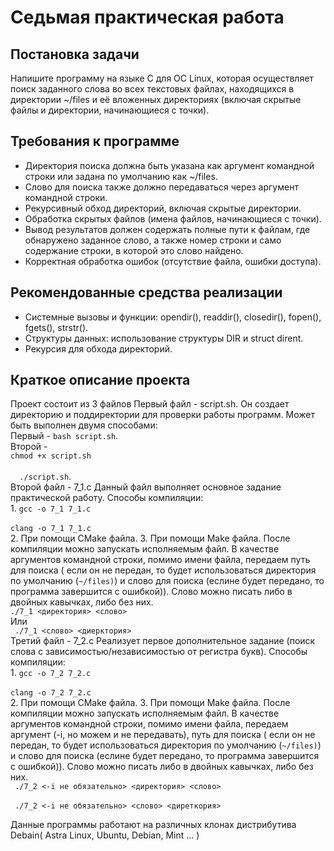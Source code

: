 # Седьмая практическая работа
## Постановка задачи 
Напишите программу на языке C для ОС Linux, которая осуществляет поиск заданного слова во всех текстовых файлах, находящихся в директории ~/files и её вложенных директориях (включая скрытые файлы и директории, начинающиеся с точки).
## Требования к программе 
- Директория поиска должна быть указана как аргумент командной строки или задана по умолчанию как ~/files.
- Слово для поиска также должно передаваться через аргумент командной строки.
- Рекурсивный обход директорий, включая скрытые директории.
- Обработка скрытых файлов (имена файлов, начинающиеся с точки).
- Вывод результатов должен содержать полные пути к файлам, где обнаружено заданное слово, а также номер строки и само содержание строки, в которой это слово найдено.
- Корректная обработка ошибок (отсутствие файла, ошибки доступа).
## Рекомендованные средства реализации 
- Системные вызовы и функции: opendir(), readdir(), closedir(), fopen(), fgets(), strstr().
- Структуры данных: использование структуры DIR и struct dirent.
- Рекурсия для обхода директорий.

## Краткое описание проекта
Проект состоит из 3 файлов
Первый файл - script.sh.
Он создает директорию и поддиректории для проверки работы программ.
Может быть выполнен двумя способами:
<br> Первый - 
       ` bash script.sh `.<br>
Второй - 
		<br>` chmod +x script.sh `<br>
		<br>`	./script.sh `.<br>
Второй файл - 7_1.c
Данный файл выполняет основное задание практической работу.
Способы компиляции:
<br>1.
	` gcc -o 7_1 7_1.c `<br>
	<br>` clang -o 7_1 7_1.c `<br>
2. При помощи CMake файла. 
3. При помощи Make файла.
После компиляции можно запускать исполняемым файл. 
В качестве аргументов командной строки, помимо имени файла, передаем путь для поиска ( если он не передан, то будет использоваться директория по умолчанию (`~/files)`) и слово для поиска (еслине будет передано, то программа завершится с ошибкой)). Слово можно писать либо в двойных кавычках, либо без них.
       <br> `./7_1 <директория> <слово>`<br>
Или 
        <br>` ./7_1 <слово> <диерктория>`<br>
Третий файл - 7_2.c
Реализует первое дополнительное задание (поиск слова с зависимостью/независимостью от регистра букв).
Способы компиляции:
<br> 1.
		` gcc -o 7_2 7_2.c `<br>
    		<br>` clang -o 7_2 7_2.c `<br>
2. При помощи CMake файла. 
3. При помощи Make файла.
После компиляции можно запускать исполняемым файл. 
В качестве аргументов командной строки, помимо имени файла, передаем аргумент (-i, но можем и не передавать), путь для поиска ( если он не передан, то будет использоваться директория по умолчанию (`~/files)`) и слово для поиска (еслине будет передано, то программа завершится с ошибкой)). Слово можно писать либо в двойных кавычках, либо без них.
        <br>` ./7_2 <-i не обязательно> <директория> <слово>`<br>
        <br>` ./7_2 <-i не обязательно> <слово> <диреткория>`<br>

Данные программы работают на различных клонах дистрибутива Debain( Astra Linux, Ubuntu, Debian, Mint ... )

